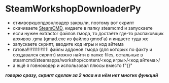 # SteamWorkshopDownloaderPy

  
* стимворкшопдовнлоадер закрыли, поэтому вот скрипт
* скачиваете [SteamCMD](https://steamcdn-a.akamaihd.net/client/installer/steamcmd.zip), кидаете в папку steamcmd и запускаете
* если нужен extractor файлов гмода, то достаёте где-то распаковщик архивов .gma (gmad.exe из файлов gmod'а) и кидаете туда же
* запускаете скрипт, вводите код игры и код айтема
* гатова!!!!1111!!111! файлы аддонов гмода (для которых по факту и создавался скрипт) можно найти в папке files, остальные в steamcmd/steamapps/workshop/content/<код игры>/<код айтема>/
* а ещё я говнокодер и использовал плюсы вместо f"{}"
  
***говорю сразу, скрипт сделан за 2 часа и в нём нет многих функций***
